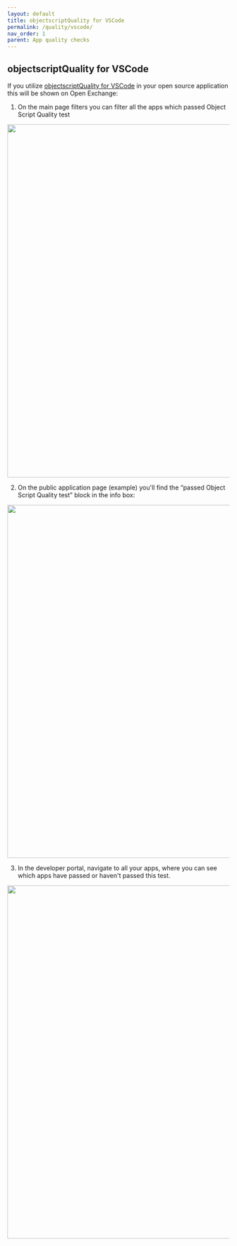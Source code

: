```yaml
---
layout: default
title: objectscriptQuality for VSCode
permalink: /quality/vscode/
nav_order: 1
parent: App quality checks
---
```


## objectscriptQuality for VSCode

If you utilize  [objectscriptQuality for VSCode](https://openexchange.intersystems.com/package/objectscriptQuality-for-VSCode) in your open source application this will be shown on Open Exchange:

1. On the main page filters you can filter all the apps which passed Object Script Quality test

<img width="800" src="/assets/images/quality/3.svg">

2. On the public application page (example) you'll find the “passed Object Script Quality test” block in the info box:

<img width="800" src="/assets/images/quality/4.svg">

3. In the developer portal, navigate to all your apps, where you can see which apps have passed or haven't passed this test.

<img width="800" src="/assets/images/quality/9.svg">
